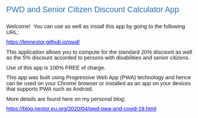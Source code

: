 <html>

<head>
<meta http-equiv=Content-Type content="text/html; charset=windows-1252">
<meta name=Generator content="Microsoft Word 15 (filtered)">
<style>
<!--
 /* Font Definitions */
 @font-face
	{font-family:"Cambria Math";
	panose-1:2 4 5 3 5 4 6 3 2 4;}
@font-face
	{font-family:Calibri;
	panose-1:2 15 5 2 2 2 4 3 2 4;}
@font-face
	{font-family:"Calibri Light";
	panose-1:2 15 3 2 2 2 4 3 2 4;}
 /* Style Definitions */
 p.MsoNormal, li.MsoNormal, div.MsoNormal
	{margin-top:0in;
	margin-right:0in;
	margin-bottom:8.0pt;
	margin-left:0in;
	line-height:107%;
	font-size:11.0pt;
	font-family:"Calibri",sans-serif;}
h1
	{mso-style-link:"Heading 1 Char";
	margin-top:12.0pt;
	margin-right:0in;
	margin-bottom:0in;
	margin-left:0in;
	margin-bottom:.0001pt;
	line-height:107%;
	page-break-after:avoid;
	font-size:16.0pt;
	font-family:"Calibri Light",sans-serif;
	color:#2E74B5;
	font-weight:normal;}
a:link, span.MsoHyperlink
	{color:blue;
	text-decoration:underline;}
a:visited, span.MsoHyperlinkFollowed
	{color:#954F72;
	text-decoration:underline;}
span.Heading1Char
	{mso-style-name:"Heading 1 Char";
	mso-style-link:"Heading 1";
	font-family:"Calibri Light",sans-serif;
	color:#2E74B5;}
.MsoChpDefault
	{font-family:"Calibri",sans-serif;}
.MsoPapDefault
	{margin-bottom:8.0pt;
	line-height:107%;}
@page WordSection1
	{size:8.5in 11.0in;
	margin:1.0in 1.0in 1.0in 1.0in;}
div.WordSection1
	{page:WordSection1;}
-->
</style>

</head>

<body lang=EN-US link=blue vlink="#954F72">

<div class=WordSection1>

<h1>PWD and Senior Citizen Discount Calculator App</h1>

<p class=MsoNormal>&nbsp;</p>

<p class=MsoNormal>Welcome!  You can use as well as install this app by going
to the following URL:</p>

<p class=MsoNormal><a href="https://limnestor.github.io/pwd/">https://limnestor.github.io/pwd/</a></p>

<p class=MsoNormal>This application allows you to compute for the standard 20%
discount as well as the 5% discount accorded to persons with disabilities and
senior citizens.</p>

<p class=MsoNormal>Use of this app is 100% FREE of charge.</p>

<p class=MsoNormal>This app was built using Progressive Web App (PWA) technology
and hence can be used on your Chrome browser or installed as an app on your
devices that supports PWA such as Android. </p>

<p class=MsoNormal>More details are found here on my personal blog:</p>

<p class=MsoNormal><a
href="https://blog.nestor.eu.org/2020/04/pwd-pwa-and-covid-19.html">https://blog.nestor.eu.org/2020/04/pwd-pwa-and-covid-19.html</a></p>

<p class=MsoNormal>&nbsp;</p>

<p class=MsoNormal>&nbsp;</p>

</div>

</body>

</html>
